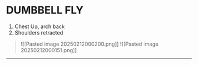 # DUMBBELL FLY 

1. Chest Up, arch back
2. Shoulders retracted
>![[Pasted image 20250212000200.png]] 
>![[Pasted image 20250212000151.png]]
---
